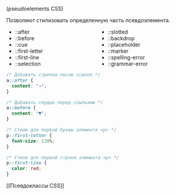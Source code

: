 (pseudoelements CSS)

Позволяют стилизовать определенную часть псевдоэлемента.

<div>
	<ul style="column-count: 2;">
		<li>::after</li>
		<li>::before</li>
		<li>::cue</li>
		<li>::first-letter</li>
		<li>::first-line</li>
		<li>::selection</li>
		<li>::slotted</li>
		<li>::backdrop</li>
		<li>::placeholder</li>
		<li>::marker</li>
		<li>::spelling-error</li>
		<li>::grammar-error</li>
	</ul>
</div>

```css
/* Добавить стрелки после ссылок */
a::after {
  content: "→";
}

/* Добавить сердце перед ссылками */
a::before {
  content: "♥";
}

/* Стили для первой буквы элемента <p> */
p::first-letter {
  font-size: 130%;
}

/* Стили для первой строки элемента <p> */
p::first-line {
  color: red;
}
```

[[Псевдоклассы CSS]]